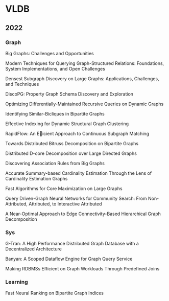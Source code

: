 # VLDB

## 2022

### Graph

Big Graphs: Challenges and Opportunities

Modern Techniques for Querying Graph-Structured Relations: Foundations, System Implementations, and Open Challenges

Densest Subgraph Discovery on Large Graphs: Applications, Challenges, and Techniques

DiscoPG: Property Graph Schema Discovery and Exploration

Optimizing Differentially-Maintained Recursive Queries on Dynamic Graphs

Identifying Similar-Bicliques in Bipartite Graphs

Effective Indexing for Dynamic Structural Graph Clustering

RapidFlow: An E￿icient Approach to Continuous Subgraph Matching

Towards Distributed Bitruss Decomposition on Bipartite Graphs

Distributed D-core Decomposition over Large Directed Graphs

Discovering Association Rules from Big Graphs

Accurate Summary-based Cardinality Estimation Through the Lens of Cardinality Estimation Graphs

Fast Algorithms for Core Maximization on Large Graphs

Query Driven-Graph Neural Networks for Community Search: From Non-Attributed, Attributed, to Interactive Attributed

A Near-Optimal Approach to Edge Connectivity-Based Hierarchical Graph Decomposition

### Sys

G-Tran: A High Performance Distributed Graph Database with a Decentralized Architecture

Banyan: A Scoped Dataflow Engine for Graph Query Service

Making RDBMSs Efficient on Graph Workloads Through Predefined Joins

### Learning

Fast Neural Ranking on Bipartite Graph Indices

